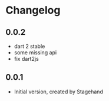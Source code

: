 # Changelog

## 0.0.2

- dart 2 stable
- some missing api
- fix dart2js

## 0.0.1

- Initial version, created by Stagehand
